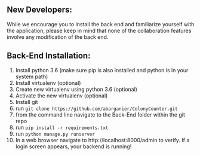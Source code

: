 ## New Developers:

While we encourage you to install the back end and familiarize yourself with the application, please keep in mind that none of the collaboration features involve any modification of the back end.

## Back-End Installation:

1. Install python 3.6 (make sure pip is also installed and python is in your system path)
2. Install virtualenv (optional)
3. Create new virtualenv using python 3.6 (optional)
4. Activate the new virtualenv (optional)
5. Install git
6. run `git clone https://github.com/abarganier/ColonyCounter.git`
7. from the command line navigate to the Back-End folder within the git repo
8. run `pip install -r requirements.txt`
9. run `python manage.py runserver`
10. In a web browser navigate to http://localhost:8000/admin to verify. If a login screen appears, your backend is running!